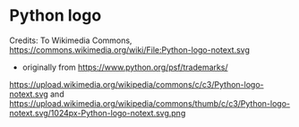 # Python logo

Credits: To Wikimedia Commons, https://commons.wikimedia.org/wiki/File:Python-logo-notext.svg
- originally from https://www.python.org/psf/trademarks/

https://upload.wikimedia.org/wikipedia/commons/c/c3/Python-logo-notext.svg
and
https://upload.wikimedia.org/wikipedia/commons/thumb/c/c3/Python-logo-notext.svg/1024px-Python-logo-notext.svg.png
